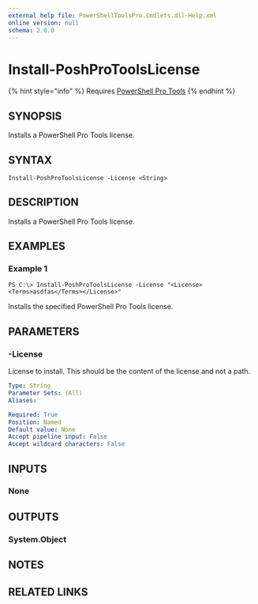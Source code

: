 ```yaml
---
external help file: PowerShellToolsPro.Cmdlets.dll-Help.xml
online version: null
schema: 2.0.0
---
```


# Install-PoshProToolsLicense

{% hint style="info" %}
Requires [PowerShell Pro Tools](https://ironmansoftware.com/poshtools)
{% endhint %}

## SYNOPSIS

Installs a PowerShell Pro Tools license.

## SYNTAX

```text
Install-PoshProToolsLicense -License <String>
```

## DESCRIPTION

Installs a PowerShell Pro Tools license.

## EXAMPLES

### Example 1

```text
PS C:\> Install-PoshProToolsLicense -License "<License><Terms>asdfas</Terms></License>"
```

Installs the specified PowerShell Pro Tools license.

## PARAMETERS

### -License

License to install. This should be the content of the license and not a path.

```yaml
Type: String
Parameter Sets: (All)
Aliases: 

Required: True
Position: Named
Default value: None
Accept pipeline input: False
Accept wildcard characters: False
```

## INPUTS

### None

## OUTPUTS

### System.Object

## NOTES

## RELATED LINKS

